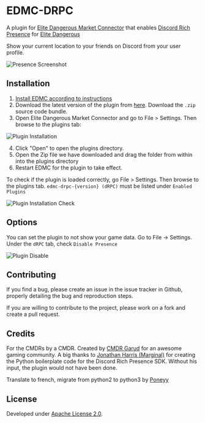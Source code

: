 # EDMC-DRPC

A plugin for [Elite Dangerous Market Connector](https://github.com/Marginal/EDMarketConnector) that enables [Discord Rich Presence](https://discordapp.com/rich-presence) for [Elite Dangerous](https://www.elitedangerous.com/)

Show your current location to your friends on Discord from your user profile.

![Presence Screenshot](https://i.imgur.com/BkxmgQX.png)

## Installation

1. [Install EDMC according to instructions](https://github.com/Marginal/EDMarketConnector)
2. Download the latest version of the plugin from [here](https://github.com/147loch/edmc-drpc/releases/latest). Download the `.zip` source code bundle.
3. Open Elite Dangerous Market Connector and go to File > Settings. Then browse to the plugins tab:

![Plugin Installation](https://i.imgur.com/eogKt9n.png)

4. Click "Open" to open the plugins directory.
5. Open the Zip file we have downloaded and drag the folder from within into the plugins directory
6. Restart EDMC for the plugin to take effect.

To check if the plugin is loaded correctly, go File > Settings. Then browse to the plugins tab. `edmc-drpc-{version} (dRPC)` must be listed under `Enabled Plugins`

![Plugin Installation Check](https://i.imgur.com/0rmD2I5.png)

## Options

You can set the plugin to not show your game data. Go to File -> Settings. Under the `dRPC` tab, check `Disable Presence`

![Plugin Disable](https://i.imgur.com/B2Lsfg2.png)

## Contributing

If you find a bug, please create an issue in the issue tracker in Github, properly detailing the bug and reproduction steps.

If you are willing to contribute to the project, please work on a fork and create a pull request.

## Credits

For the CMDRs by a CMDR. Created by [CMDR Garud](https://forums.frontier.co.uk/member.php/136073-Garud) for an awesome gaming community. 
A big thanks to [Jonathan Harris (Marginal)](https://github.com/Marginal) for creating the Python boilerplate code for the Discord Rich Presence SDK. Without his input, the plugin would not have been done.

Translate to french, migrate from python2 to python3 by [Poneyy](https://github.com/Poneyy)

## License

Developed under [Apache License 2.0](https://choosealicense.com/licenses/apache-2.0/).
